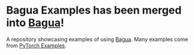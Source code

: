Bagua Examples has been merged into [Bagua](https://github.com/BaguaSys/bagua/tree/master/examples)!
=====

A repository showcasing examples of using [Bagua](https://github.com/BaguaSys/Bagua). Many examples come from [PyTorch Examples](https://github.com/pytorch/examples).

